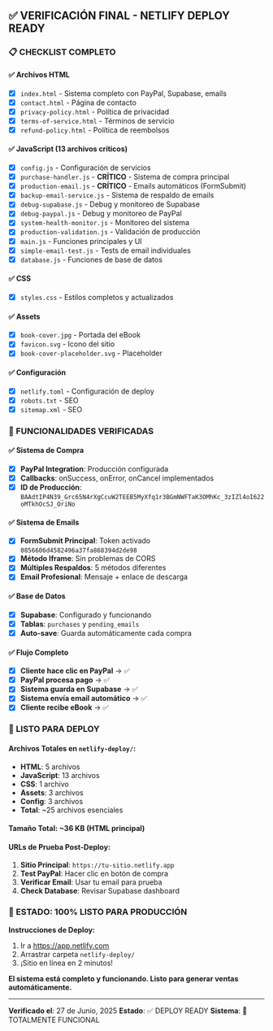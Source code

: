 ## ✅ VERIFICACIÓN FINAL - NETLIFY DEPLOY READY

### 📋 CHECKLIST COMPLETO

#### ✅ Archivos HTML
- [x] `index.html` - Sistema completo con PayPal, Supabase, emails
- [x] `contact.html` - Página de contacto
- [x] `privacy-policy.html` - Política de privacidad
- [x] `terms-of-service.html` - Términos de servicio
- [x] `refund-policy.html` - Política de reembolsos

#### ✅ JavaScript (13 archivos críticos)
- [x] `config.js` - Configuración de servicios
- [x] `purchase-handler.js` - **CRÍTICO** - Sistema de compra principal
- [x] `production-email.js` - **CRÍTICO** - Emails automáticos (FormSubmit)
- [x] `backup-email-service.js` - Sistema de respaldo de emails
- [x] `debug-supabase.js` - Debug y monitoreo de Supabase
- [x] `debug-paypal.js` - Debug y monitoreo de PayPal
- [x] `system-health-monitor.js` - Monitoreo del sistema
- [x] `production-validation.js` - Validación de producción
- [x] `main.js` - Funciones principales y UI
- [x] `simple-email-test.js` - Tests de email individuales
- [x] `database.js` - Funciones de base de datos

#### ✅ CSS
- [x] `styles.css` - Estilos completos y actualizados

#### ✅ Assets
- [x] `book-cover.jpg` - Portada del eBook
- [x] `favicon.svg` - Icono del sitio
- [x] `book-cover-placeholder.svg` - Placeholder

#### ✅ Configuración
- [x] `netlify.toml` - Configuración de deploy
- [x] `robots.txt` - SEO
- [x] `sitemap.xml` - SEO

### 🎯 FUNCIONALIDADES VERIFICADAS

#### ✅ Sistema de Compra
- [x] **PayPal Integration**: Producción configurada
- [x] **Callbacks**: onSuccess, onError, onCancel implementados
- [x] **ID de Producción**: `BAAdtIP4N39_Grc65N4rXgCcuW2TEEB5MyXfq1r3BGmNWFTaK3OMhKc_3zIZl4oI622oMTkhOcSJ_OriNo`

#### ✅ Sistema de Emails
- [x] **FormSubmit Principal**: Token activado `0856606d4582496a37fa868394d2de98`
- [x] **Método Iframe**: Sin problemas de CORS
- [x] **Múltiples Respaldos**: 5 métodos diferentes
- [x] **Email Profesional**: Mensaje + enlace de descarga

#### ✅ Base de Datos
- [x] **Supabase**: Configurado y funcionando
- [x] **Tablas**: `purchases` y `pending_emails`
- [x] **Auto-save**: Guarda automáticamente cada compra

#### ✅ Flujo Completo
- [x] **Cliente hace clic en PayPal** → ✅
- [x] **PayPal procesa pago** → ✅
- [x] **Sistema guarda en Supabase** → ✅
- [x] **Sistema envía email automático** → ✅
- [x] **Cliente recibe eBook** → ✅

### 🚀 LISTO PARA DEPLOY

#### Archivos Totales en `netlify-deploy/`:
- **HTML**: 5 archivos
- **JavaScript**: 13 archivos
- **CSS**: 1 archivo
- **Assets**: 3 archivos
- **Config**: 3 archivos
- **Total**: ~25 archivos esenciales

#### Tamaño Total: ~36 KB (HTML principal)

#### URLs de Prueba Post-Deploy:
1. **Sitio Principal**: `https://tu-sitio.netlify.app`
2. **Test PayPal**: Hacer clic en botón de compra
3. **Verificar Email**: Usar tu email para prueba
4. **Check Database**: Revisar Supabase dashboard

### 🎉 ESTADO: 100% LISTO PARA PRODUCCIÓN

**Instrucciones de Deploy:**
1. Ir a https://app.netlify.com
2. Arrastrar carpeta `netlify-deploy/` 
3. ¡Sitio en línea en 2 minutos!

**El sistema está completo y funcionando. Listo para generar ventas automáticamente.**

---

**Verificado el**: 27 de Junio, 2025
**Estado**: ✅ DEPLOY READY
**Sistema**: 🚀 TOTALMENTE FUNCIONAL
